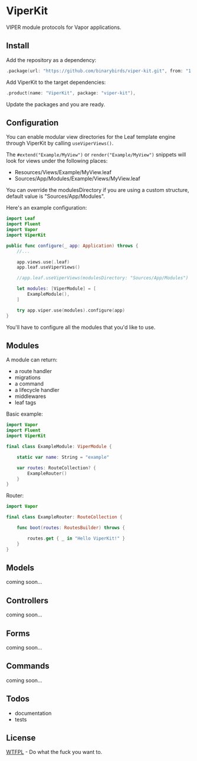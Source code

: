 # ViperKit

VIPER module protocols for Vapor applications.


## Install

Add the repository as a dependency:

```swift
.package(url: "https://github.com/binarybirds/viper-kit.git", from: "1.0.0"),
```

Add ViperKit to the target dependencies:

```swift
.product(name: "ViperKit", package: "viper-kit"),
```

Update the packages and you are ready.

## Configuration

You can enable modular view directories for the Leaf template engine through ViperKit by calling `useViperViews()`.

The `#extend("Example/MyView")` or `render("Example/MyView")` snippets will look for views under the following places:

- Resources/Views/Example/MyView.leaf
- Sources/App/Modules/Example/Views/MyView.leaf

You can override the modulesDirectory if you are using a custom structure, default value is "Sources/App/Modules".

Here's an example configuration:

```swift
import Leaf
import Fluent
import Vapor
import ViperKit

public func configure(_ app: Application) throws {
    //...

    app.views.use(.leaf)
    app.leaf.useViperViews()

    //app.leaf.useViperViews(modulesDirectory: "Sources/App/Modules")

    let modules: [ViperModule] = [
        ExampleModule(),
    ]

    try app.viper.use(modules).configure(app)
}
```

You'll have to configure all the modules that you'd like to use.

## Modules

A module can return:

- a route handler
- migrations
- a command
- a lifecycle handler
- middlewares
- leaf tags

Basic example:

```swift
import Vapor
import Fluent
import ViperKit

final class ExampleModule: ViperModule {

    static var name: String = "example"

    var routes: RouteCollection? {
        ExampleRouter()
    }
}
```

Router:

```swift
import Vapor

final class ExampleRouter: RouteCollection {

    func boot(routes: RoutesBuilder) throws {

        routes.get { _ in "Hello ViperKit!" }
    }
}
```

## Models

coming soon...

## Controllers

coming soon...

## Forms

coming soon...

## Commands

coming soon...

## Todos

- documentation
- tests

## License

[WTFPL](LICENSE) - Do what the fuck you want to.









